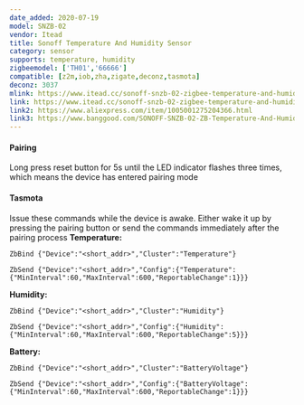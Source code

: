 ```yaml
---
date_added: 2020-07-19
model: SNZB-02
vendor: Itead
title: Sonoff Temperature And Humidity Sensor
category: sensor
supports: temperature, humidity
zigbeemodel: ['TH01','66666']
compatible: [z2m,iob,zha,zigate,deconz,tasmota]
deconz: 3037
mlink: https://www.itead.cc/sonoff-snzb-02-zigbee-temperature-and-humidity-sensor.html
link: https://www.itead.cc/sonoff-snzb-02-zigbee-temperature-and-humidity-sensor.html
link2: https://www.aliexpress.com/item/1005001275204366.html
link3: https://www.banggood.com/SONOFF-SNZB-02-ZB-Temperature-And-Humidity-Sensor-Work-with-SONOFF-ZBBridge-Real-time-Data-Check-Via-eWeLink-APP-p-1715999.html
---
```


#### Pairing
Long press reset button for 5s until the LED indicator flashes three times, which means the device has entered pairing mode

#### Tasmota
Issue these commands while the device is awake. Either wake it up by pressing the pairing button or send the commands immediately after the pairing process
**Temperature:**
```console
ZbBind {"Device":"<short_addr>","Cluster":"Temperature"}
```
```console
ZbSend {"Device":"<short_addr>","Config":{"Temperature":{"MinInterval":60,"MaxInterval":600,"ReportableChange":1}}}
```
**Humidity:**
```console
ZbBind {"Device":"<short_addr>","Cluster":"Humidity"}
```
```console
ZbSend {"Device":"<short_addr>","Config":{"Humidity":{"MinInterval":60,"MaxInterval":600,"ReportableChange":5}}}
```
**Battery:**
```console
ZbBind {"Device":"<short_addr>","Cluster":"BatteryVoltage"}
```
```console
ZbSend {"Device":"<short_addr>","Config":{"BatteryVoltage":{"MinInterval":60,"MaxInterval":600,"ReportableChange":1}}}
```
